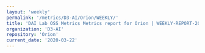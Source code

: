 ```yaml
---
layout: 'weekly'
permalink: '/metrics/D3-AI/Orion/WEEKLY/'
title: 'DAI Lab OSS Metrics Metrics report for Orion | WEEKLY-REPORT-2020-03-22'
organization: 'D3-AI'
repository: 'Orion'
current_date: '2020-03-22'
---
```

